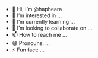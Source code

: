 - 👋 Hi, I’m @hapheara
- 👀 I’m interested in ...
- 🌱 I’m currently learning ...
- 💞️ I’m looking to collaborate on ...
- 📫 How to reach me ...
- 😄 Pronouns: ...
- ⚡ Fun fact: ...

<!---
hapheara/hapheara is a ✨ special ✨ repository because its `README.md` (this file) appears on your GitHub profile.
You can click the Preview link to take a look at your changes.
--->
